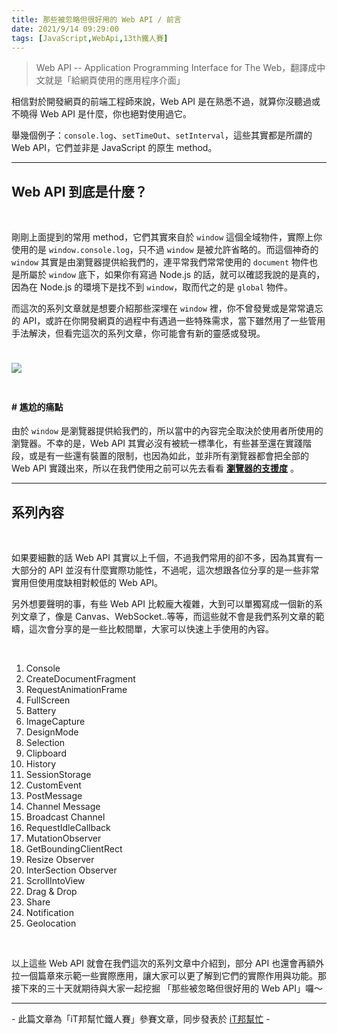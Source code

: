 ```yaml
---
title: 那些被忽略但很好用的 Web API / 前言
date: 2021/9/14 09:29:00
tags: [JavaScript,WebApi,13th鐵人賽]
---
```

> Web API -- Application Programming Interface for The Web，翻譯成中文就是「給網頁使用的應用程序介面」

相信對於開發網頁的前端工程師來說，Web API 是在熟悉不過，就算你沒聽過或不曉得 Web API 是什麼，你也絕對使用過它。

舉幾個例子：`console.log`、`setTimeOut`、`setInterval`，這些其實都是所謂的 Web API，它們並非是 JavaScript 的原生 method。

---

## Web API 到底是什麼？

<br/>

剛剛上面提到的常用 method，它們其實來自於 `window` 這個全域物件，實際上你使用的是 `window.console.log`，只不過 `window` 是被允許省略的。而這個神奇的 `window` 其實是由瀏覽器提供給我們的，連平常我們常常使用的 `document` 物件也是所屬於 `window` 底下，如果你有寫過 Node.js 的話，就可以確認我說的是真的，因為在 Node.js 的環境下是找不到 `window`，取而代之的是 `global` 物件。

而這次的系列文章就是想要介紹那些深埋在 `window` 裡，你不曾發覺或是常常遺忘的 API，或許在你開發網頁的過程中有遇過一些特殊需求，當下雖然用了一些管用手法解決，但看完這次的系列文章，你可能會有新的靈感或發現。

<img src="web-api.png" style="max-width: 500px; margin: 24px auto;" />

#### # 尷尬的痛點
由於 `window` 是瀏覽器提供給我們的，所以當中的內容完全取決於使用者所使用的瀏覽器。不幸的是，Web API 其實必沒有被統一標準化，有些甚至還在實踐階段，或是有一些還有裝置的限制，也因為如此，並非所有瀏覽器都會把全部的 Web API 實踐出來，所以在我們使用之前可以先去看看 **[瀏覽器的支援度](https://caniuse.com/)** 。

---

## 系列內容

<br/>

如果要細數的話 Web API 其實以上千個，不過我們常用的卻不多，因為其實有一大部分的 API 並沒有什麼實際功能性，不過呢，這次想跟各位分享的是一些非常實用但使用度缺相對較低的 Web API。

另外想要聲明的事，有些 Web API 比較龐大複雜，大到可以單獨寫成一個新的系列文章了，像是 Canvas、WebSocket..等等，而這些就不會是我們系列文章的範疇，這次會分享的是一些比較間單，大家可以快速上手使用的內容。

<br/>

1. Console
2. CreateDocumentFragment
3. RequestAnimationFrame
4. FullScreen
5. Battery
6. ImageCapture
7. DesignMode
8. Selection
9. Clipboard
10. History
11. SessionStorage
12. CustomEvent
13. PostMessage
14. Channel Message
15. Broadcast Channel
16. RequestIdleCallback
17. MutationObserver
18. GetBoundingClientRect
19. Resize Observer
20. InterSection Observer
21. ScrollIntoView
22. Drag & Drop
23. Share
24. Notification
25. Geolocation

<br/>

以上這些 Web API 就會在我們這次的系列文章中介紹到，部分 API 也還會再額外拉一個篇章來示範一些實際應用，讓大家可以更了解到它們的實際作用與功能。那接下來的三十天就期待與大家一起挖掘 「那些被忽略但很好用的 Web API」囉～

---

\- 此篇文章為「iT邦幫忙鐵人賽」參賽文章，同步發表於 [iT邦幫忙](https://ithelp.ithome.com.tw/articles/10265151) -
